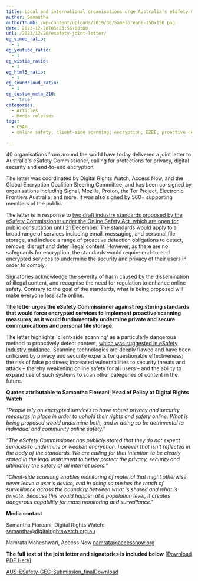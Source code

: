 ```yaml
---
title: Local and international organisations urge Australia's eSafety Commissioner against requiring the tech industry to scan users' personal files and messages
author: Samantha
authorThumb: /wp-content/uploads/2019/08/SamFloreani-150x150.png
date: 2023-12-20T05:23:56+00:00
url: /2023/12/20/esafety-joint-letter/
eg_vimeo_ratio:
  - 1
eg_youtube_ratio:
  - 1
eg_wistia_ratio:
  - 1
eg_html5_ratio:
  - 1
eg_soundcloud_ratio:
  - 1
eg_custom_meta_216:
  - 'true'
categories:
  - Articles
  - Media releases
tags:
  - CSAM
  - online safety; client-side scanning; encryption; E2EE; proactive detection

---
```

40 organisations from around the world have today delivered a joint letter to Australia's eSafety Commissioner, calling for protections for privacy, digital security and end-to-end encryption.

The letter was coordinated by Digital Rights Watch, Access Now, and the Global Encryption Coalition Steering Committee, and has been co-signed by organisations including Signal, Mozilla, Proton, the Tor Project, Electronic Frontiers Australia, and more. It was also signed by 560+ supporting members of the public.

The letter is in response to <a href="https://www.esafety.gov.au/industry/codes/standards-consultation" target="_blank" rel="noreferrer noopener">two draft industry standards proposed by the eSafety Commissioner under the Online Safety Act, which are open for public consultation until 21 December.</a> The standards would apply to a broad range of services including email, messaging, and personal file storage, and include a range of proactive detection obligations to detect, remove, disrupt and deter illegal content. However, as there are no safeguards for encryption, the standards would require end-to-end encrypted services to undermine the security and privacy of their users in order to comply.

Signatories acknowledge the severity of harm caused by the dissemination of illegal content, and recognise the need for regulation to enhance online safety. Contrary to the goal of the standards, what is being proposed will make everyone less safe online.

**The letter urges the eSafety Commissioner against registering standards that would force encrypted services to implement proactive scanning measures, as it would fundamentally undermine private and secure communications and personal file storage.**

The letter highlights 'client-side scanning' as a particularly dangerous method to proactively detect content, <a href="https://www.esafety.gov.au/sites/default/files/2023-10/End-to-end-encryption-position-statement-oct2023.pdf" target="_blank" rel="noreferrer noopener">which was suggested in eSafety Industry guidance.</a> Scanning technologies are deeply flawed and have been criticised by privacy and security experts for questionable effectiveness; the risk of false positives; increased vulnerabilities to security threats and attack – thereby weakening online safety for all users – and the ability to expand use of such systems to scan other categories of content in the future.

**Quotes attributable to Samantha Floreani, Head of Policy at Digital Rights Watch**

_"People rely on encrypted services to have robust privacy and security measures in place in order to uphold their rights and safety online. What is being proposed would undermine both, and in doing so be detrimental to individual and community online safety."_

_"The eSafety Commissioner has publicly stated that they do not expect services to undermine or weaken encryption, however that isn't reflected in the body of the standards. We are calling for that intention to be clearly stated in the legal instrument to better protect the privacy, security and ultimately the safety of all internet users."_

_"Client-side scanning enables monitoring of material that might otherwise never leave a user's device, and in doing so pushes the reach of surveillance across the boundary between what is shared and what is private. Because this would happen at a population level, it creates dangerous capability for mass monitoring and surveillance."_

**Media contact**

Samantha Floreani, Digital Rights Watch: samantha@digitalrightswatch.org.au

Namrata Maheshwari, Access Now namrata@accessnow.org

**The full text of the joint letter and signatories is included below** [<span style="text-decoration: underline;"><a href="/wp-content/uploads/2023/12/AUS-ESafety-GEC-Submission_final.pdf" target="_blank" rel="noreferrer noopener">Download PDF Here</a></span>]

<div data-wp-interactive="" class="wp-block-file">
  <a id="wp-block-file--media-a26906ef-1317-41dd-a584-ee8f24e6a003" href="/wp-content/uploads/2023/12/AUS-ESafety-GEC-Submission_final.pdf">AUS-ESafety-GEC-Submission_final</a><a href="/wp-content/uploads/2023/12/AUS-ESafety-GEC-Submission_final.pdf" class="wp-block-file__button wp-element-button" download aria-describedby="wp-block-file--media-a26906ef-1317-41dd-a584-ee8f24e6a003">Download</a>
</div>
